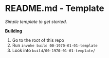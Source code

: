 # README.md - Template

*Simple template to get started.*

**Building**

1. Go to the root of this repo
2. Run `invoke build 00-1970-01-01-template`
3. Look into `build/00-1970-01-01-template/`
